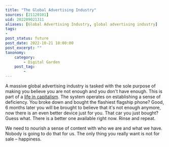 ```yaml
---
title: "The Global Advertising Industry"
sources: [21120101]
uid: 202209021311
aliases: [Global Advertising Industry, global advertising industry]
tags:
-
post_status: future
post_date: 2022-10-21 10:00:00
post_excerpt: ""
taxonomy:
    category:
        - Digital Garden
    post_tag:
        -
---
```


A massive global advertising industry is tasked with the sole purpose of making you believe you are not enough and you don't have enough. This is part of a [life in capitalism](a-users-definition-of-hypercapitalism.md). The system operates on establishing a sense of deficiency. You broke down and bought the flashiest flagship phone? Good, 6 months later you will be brought to believe that it's not enough anymore, now there is an even better device just for you. That car you just bought? Guess what. There is a better one available right now. Rinse and repeat.

We need to nourish a sense of content with who we are and what we have. Nobody is going to do that for us. The only thing you really want is not for sale – happiness.